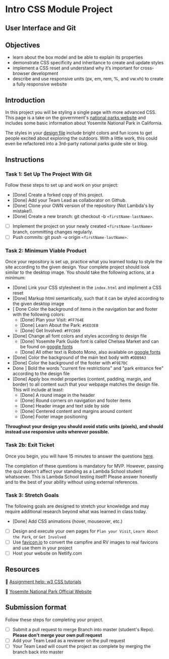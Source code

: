 # Intro CSS Module Project

## User Interface and Git

## Objectives

- learn about the box model and be able to explain its properties
- demonstrate CSS specificity and inheritance to create and update styles
- implement a CSS reset and understand why it’s important for cross-browser development
- describe and use responsive units (px, em, rem, %, and vw.vh) to create a fully responsive website

## Introduction

In this project you will be styling a single page with more advanced CSS. This page is a take on the government's [national parks website](https://www.nps.gov/yose/index.htm) and includes some basic information about Yosemite National Park in California.

The styles in your [design file](/design/desktop.jpg) include bright colors and fun icons to get people excited about exploring the outdoors. With a little work, this could even be refactored into a 3rd-party national parks guide site or blog.

## Instructions

### Task 1: Set Up The Project With Git

Follow these steps to set up and work on your project:

- [Done] Create a forked copy of this project.
- [Done] Add your Team Lead as collaborator on Github.
- [Done] Clone your OWN version of the repository (Not Lambda's by mistake!).
- [Done] Create a new branch: git checkout -b `<firstName-lastName>`.
- [ ] Implement the project on your newly created `<firstName-lastName>` branch, committing changes regularly.
- [ ] Push commits: git push -u origin `<firstName-lastName>`.

### Task 2: Minimum Viable Product

Once your repository is set up, practice what you learned today to style the site according to the given design. Your complete project should look similar to the desktop image. You should take the following actions, at a minimum:

- [Done] Link your CSS stylesheet in the `index.html` and impliment a CSS reset 
- [Done] Markup html semantically, such that it can be styled according to the given desktop image
- [ Done Color the background of items in the navigation bar and footer with the following colors:
  - [Done] Plan your Visit: `#FF764E`
  - [Done] Learn About the Park: `#5ED3EB`
  - [Done] Get Involved: `#FFCD69`
- [Done] Change all font colors and styles according to design file
  - [Done] Yosemite Park Guide font is called Chelsea Market and can be found on [google fonts](https://fonts.google.com/specimen/Chelsea+Market)
  - [Done] All other text is Roboto Mono, also available on [google fonts](https://fonts.google.com/specimen/Roboto+Mono)
- [Done] Color the background of the main text body with `#DDB9A3`
- [Done] Color the background of the footer with `#F9E7DC`
- Done ] Bold the words "current fire restrictions" and "park entrance fee" according to the design file
- [Done] Apply box model properties (content, padding, margin, and border) to all content such that your webpage matches the design file. This will include at least:
  - [Done] A round image in the header
  - [Done] Round corners on navigation and footer items
  - [Done] Header image and text side by side
  - [Done] Centered content and margins around content
  - [Done] Footer image positioning

**Throughout your design you should avoid static units (pixels), and should instead use responsive units wherever possible.**

### Task 2b: Exit Ticket

Once you begin, you will have 15 minutes to answer the questions [here](https://app.codesignal.com/public-test/DyGu5BAvk3m7jHqoz/AiMA3XzNTYpeQH).

The completion of these questions is mandatory for MVP. However, passing the quiz doesn't affect your standing as a Lambda School student whatsoever. This is Lambda School testing itself! Please answer honestly and to the best of your ability without using external references.


### Task 3: Stretch Goals

The following goals are designed to stretch your knowledge and may require additional research beyond what was learned in class today.

- [Done] Add CSS animations (hover, mouseover, etc.)
- [ ] Design and execute your own pages for `Plan your Visit`, `Learn About the Park`, or `Get Involved`
- [ ] Use [favicon.io](https://favicon.io/favicon-converter/) to convert the campfire and RV images to real favicons and use them in your project
- [ ] Host your website on Netlify.com

## Resources

👋 [Assignment help: w3 CSS tutorials](https://www.w3schools.com/css/)

👀 [Yosemite National Park Official Website](https://www.nps.gov/yose/index.htm)

## Submission format

Follow these steps for completing your project.

- [ ] Submit a pull request to merge <firstName-lastName> Branch into master (student's  Repo). **Please don't merge your own pull request**
- [ ] Add your Team Lead as a reviewer on the pull request
- [ ] Your Team Lead will count the project as complete by merging the branch back into master
